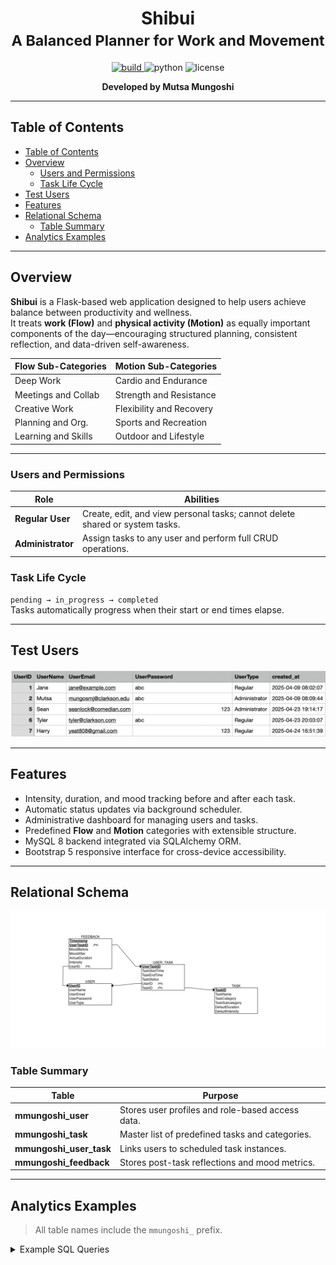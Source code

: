 <!-- markdownlint-disable MD033 -->
<h1 align="center">
  Shibui<br>
  <small>A Balanced Planner for Work and Movement</small>
</h1>

<p align="center">
  <a href="https://github.com/Thooms-coder/Shibui_Planner/actions">
    <img src="https://img.shields.io/github/actions/workflow/status/Thooms-coder/Shibui_Planner/ci.yml?branch=main&logo=github" alt="build">
  </a>
  <img src="https://img.shields.io/badge/python-3.11-blue?logo=python" alt="python">
  <img src="https://img.shields.io/badge/license-MIT-green.svg" alt="license">
</p>

<p align="center"><b>Developed by Mutsa Mungoshi</b></p>

---

## Table of Contents
- [Table of Contents](#table-of-contents)
- [Overview](#overview)
  - [Users and Permissions](#users-and-permissions)
  - [Task Life Cycle](#task-life-cycle)
- [Test Users](#test-users)
- [Features](#features)
- [Relational Schema](#relational-schema)
  - [Table Summary](#table-summary)
- [Analytics Examples](#analytics-examples)

---

## Overview
**Shibui** is a Flask-based web application designed to help users achieve balance between productivity and wellness.  
It treats **work (Flow)** and **physical activity (Motion)** as equally important components of the day—encouraging structured planning, consistent reflection, and data-driven self-awareness.

| Flow Sub-Categories | Motion Sub-Categories |
|----------------------|------------------------|
| Deep Work            | Cardio and Endurance   |
| Meetings and Collab  | Strength and Resistance|
| Creative Work        | Flexibility and Recovery|
| Planning and Org.    | Sports and Recreation |
| Learning and Skills  | Outdoor and Lifestyle  |

---

### Users and Permissions
| Role | Abilities |
|------|------------|
| **Regular User** | Create, edit, and view personal tasks; cannot delete shared or system tasks. |
| **Administrator** | Assign tasks to any user and perform full CRUD operations. |

### Task Life Cycle
`pending → in_progress → completed`  
Tasks automatically progress when their start or end times elapse.

---

## Test Users
<p align="center">
  <img src="list of test users.png" alt="Test Users" width="800">
</p>

---

## Features
- Intensity, duration, and mood tracking before and after each task.  
- Automatic status updates via background scheduler.  
- Administrative dashboard for managing users and tasks.  
- Predefined **Flow** and **Motion** categories with extensible structure.  
- MySQL 8 backend integrated via SQLAlchemy ORM.  
- Bootstrap 5 responsive interface for cross-device accessibility.  

---

## Relational Schema
<p align="center">
  <img src="relational schema.png" alt="Relational Schema" width="900">
</p>

### Table Summary

| Table | Purpose |
|--------|----------|
| **mmungoshi_user** | Stores user profiles and role-based access data. |
| **mmungoshi_task** | Master list of predefined tasks and categories. |
| **mmungoshi_user_task** | Links users to scheduled task instances. |
| **mmungoshi_feedback** | Stores post-task reflections and mood metrics. |

---

## Analytics Examples
> All table names include the `mmungoshi_` prefix.

<details>
<summary>Example SQL Queries</summary>

```sql
-- 1 · Completed tasks last week by mode
SELECT  t.TaskCategory AS Mode,
        COUNT(*) AS Completed
FROM    mmungoshi_user_task ut
JOIN    mmungoshi_task t ON t.TaskID = ut.TaskID
WHERE   ut.TaskStatus = 'completed'
  AND   ut.TaskEndTime >= DATE_SUB(CURDATE(), INTERVAL 7 DAY)
GROUP BY t.TaskCategory;

-- 2 · Average mood delta by sub-category
SELECT  t.TaskSubcategory,
        ROUND(AVG(f.MoodAfter - f.MoodBefore), 2) AS AvgMoodDelta
FROM    mmungoshi_feedback f
JOIN    mmungoshi_user_task ut ON ut.UserTaskID = f.UserTaskID
JOIN    mmungoshi_task t ON t.TaskID = ut.TaskID
GROUP BY t.TaskSubcategory
ORDER BY AvgMoodDelta DESC;

-- 3 · Top-5 users by Flow minutes this month
SELECT  u.UserName,
        SUM(TIMESTAMPDIFF(MINUTE, ut.TaskStartTime, ut.TaskEndTime)) AS Minutes
FROM    mmungoshi_user_task ut
JOIN    mmungoshi_task t  ON t.TaskID = ut.TaskID
JOIN    mmungoshi_user u  ON u.UserID = ut.UserID
WHERE   t.TaskCategory = 'flow'
  AND   MONTH(ut.TaskStartTime) = MONTH(CURDATE())
  AND   YEAR (ut.TaskStartTime) = YEAR (CURDATE())
GROUP BY u.UserID
ORDER BY Minutes DESC
LIMIT 5;

